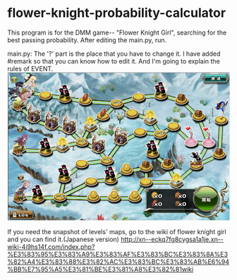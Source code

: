 # flower-knight-probability-calculator
This program is for the DMM game-- "Flower Knight Girl", searching for the best passing probability.
After editing the main.py, run.

main.py:
The '?' part is the place that you have to change it.
I have added #remark so that you can know how to edit it.
And I'm going to explain the rules of EVENT.
![alt tag](https://raw.githubusercontent.com/JAG3R/flower-knight-probability-calculator/master/img/example.jpg)






If you need the snapshot of levels' maps, go to the wiki of flower knight girl and you can find it.(Japanese version)
http://xn--eckq7fg8cygsa1a1je.xn--wiki-4i9hs14f.com/index.php?%E3%83%95%E3%83%A9%E3%83%AF%E3%83%BC%E3%83%8A%E3%82%A4%E3%83%88%E3%82%AC%E3%83%BC%E3%83%AB%E6%94%BB%E7%95%A5%E3%81%BE%E3%81%A8%E3%82%81wiki
